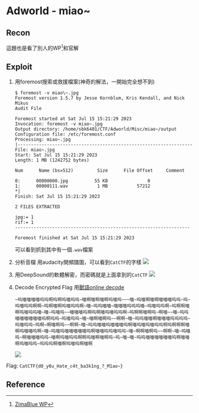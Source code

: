# Adworld - miao~
## Recon
這題也是看了別人的WP[^miao_WP_1]和官解
## Exploit
1. 用foremost搜索或救援檔案(神奇的解法，一開始完全想不到)
    ```bash!
    $ foremost -v miao\~.jpg
    Foremost version 1.5.7 by Jesse Kornblum, Kris Kendall, and Nick Mikus
    Audit File

    Foremost started at Sat Jul 15 15:21:29 2023
    Invocation: foremost -v miao~.jpg
    Output directory: /home/sbk6401/CTF/Adworld/Misc/miao~/output
    Configuration file: /etc/foremost.conf
    Processing: miao~.jpg
    |------------------------------------------------------------------
    File: miao~.jpg
    Start: Sat Jul 15 15:21:29 2023
    Length: 1 MB (1242752 bytes)

    Num      Name (bs=512)         Size      File Offset     Comment

    0:      00000000.jpg          55 KB               0
    1:      00000111.wav           1 MB           57212
    *|
    Finish: Sat Jul 15 15:21:29 2023

    2 FILES EXTRACTED

    jpg:= 1
    rif:= 1
    ------------------------------------------------------------------

    Foremost finished at Sat Jul 15 15:21:29 2023
    ```
    可以看到抓到其中有一個`.wav`檔案
2. 分析音檔
用audacity開頻譜圖，可以看到`CatCTF`的字樣
![](https://hackmd.io/_uploads/SJAntp19n.png)

3. 用DeepSound的軟體解密，而密碼就是上面拿到的`CatCTF`
![](https://hackmd.io/_uploads/H1369Ty5n.png)

4. Decode Encrypted Flag
用[獸語online decode](https://roar.iiilab.com/)
    ```bash!
    ~呜喵喵喵喵呜呜啊呜啊呜喵呜呜~喵啊喵啊喵啊呜喵呜~~~喵~呜喵啊喵啊喵喵喵呜呜~呜~呜喵呜呜啊啊~呜啊喵啊呜喵呜呜啊~喵~呜呜喵喵~喵喵喵呜呜呜喵~呜喵呜呜啊~呜啊啊喵啊呜喵呜呜喵~喵~呜喵呜~~喵喵喵呜啊呜啊喵呜喵呜呜啊~呜啊啊喵啊呜~啊喵~~喵~呜呜喵喵喵喵喵喵呜啊呜呜~呜喵呜呜~喵~喵啊喵啊呜~~啊啊~喵~呜呜喵喵啊喵喵喵呜呜呜呜~呜喵呜呜~呜啊~啊喵啊呜~~啊啊~喵~呜呜喵喵呜喵喵喵呜啊喵呜喵呜喵呜呜啊呜啊啊啊喵啊呜喵喵呜啊~喵~呜喵呜喵喵喵喵喵呜啊喵喵呜呜喵呜呜~喵~啊啊喵啊呜~~啊啊~喵~呜喵呜~啊喵喵喵呜呜~喵啊呜喵呜呜啊啊呜喵啊喵啊呜~呜~喵~喵~呜呜喵喵喵喵喵喵呜啊喵喵啊呜喵呜呜~呜呜呜啊喵啊呜喵呜啊喵啊
    ```
    ![](https://hackmd.io/_uploads/S1xdjTy9h.png)

Flag: `CatCTF{d0_y0u_Hate_c4t_ba3k1ng_?_M1ao~}`
## Reference
[^miao_WP_1]:[ZimaBlue WP](https://www.cnblogs.com/ZimaBlue/articles/17024728.html)